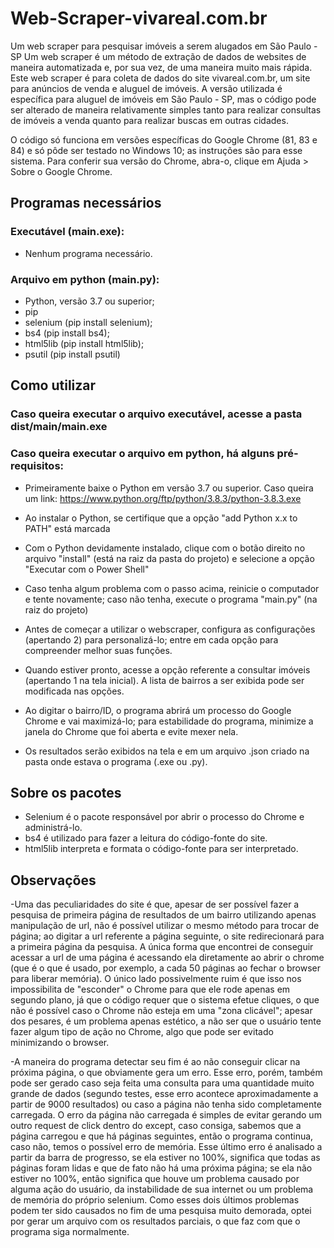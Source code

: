 # Web-Scraper-vivareal.com.br
Um web scraper para pesquisar imóveis a serem alugados em São Paulo - SP
Um web scraper é um método de extração de dados de websites de maneira automatizada e, por sua vez, de uma maneira muito mais rápida.
Este web scraper é para coleta de dados do site vivareal.com.br, um site para anúncios de venda e aluguel de imóveis. A versão utilizada é específica para aluguel de imóveis em São Paulo - SP, mas o código pode ser alterado de maneira relativamente simples tanto para realizar consultas de imóveis a venda quanto para realizar buscas em outras cidades.

O código só funciona em versões específicas do Google Chrome (81, 83 e 84) e só pôde ser testado no Windows 10; as instruções são para esse sistema. Para conferir sua versão do Chrome, abra-o, clique em Ajuda > Sobre o Google Chrome.


## Programas necessários
### Executável (main.exe):
- Nenhum programa necessário.

### Arquivo em python (main.py):
- Python, versão 3.7 ou superior;
- pip
- selenium (pip install selenium);
- bs4 (pip install bs4);
- html5lib (pip install html5lib);
- psutil (pip install psutil)


## Como utilizar
### Caso queira executar o arquivo executável, acesse a pasta dist/main/main.exe
### Caso queira executar o arquivo em python, há alguns pré-requisitos:
- Primeiramente baixe o Python em versão 3.7 ou superior. Caso queira um link: https://www.python.org/ftp/python/3.8.3/python-3.8.3.exe
- Ao instalar o Python, se certifique que a opção "add Python x.x to PATH" está marcada
- Com o Python devidamente instalado, clique com o botão direito no arquivo "install" (está na raiz da pasta do projeto) e selecione a opção "Executar com o Power Shell"
- Caso tenha algum problema com o passo acima, reinicie o computador e tente novamente; caso não tenha, execute o programa "main.py" (na raiz do projeto)

- Antes de começar a utilizar o webscraper, configura as configurações (apertando 2) para personalizá-lo; entre em cada opção para compreender melhor suas funções.
- Quando estiver pronto, acesse a opção referente a consultar imóveis (apertando 1 na tela inicial). A lista de bairros a ser exibida pode ser modificada nas opções.
- Ao digitar o bairro/ID, o programa abrirá um processo do Google Chrome e vai maximizá-lo; para estabilidade do programa, minimize a janela do Chrome que foi aberta e evite mexer nela.
- Os resultados serão exibidos na tela e em um arquivo .json criado na pasta onde estava o programa (.exe ou .py).


## Sobre os pacotes
- Selenium é o pacote responsável por abrir o processo do Chrome e administrá-lo.
- bs4 é utilizado para fazer a leitura do código-fonte do site.
- html5lib interpreta e formata o código-fonte para ser interpretado.

## Observações
-Uma das peculiaridades do site é que, apesar de ser possível fazer a pesquisa de primeira página de resultados de um bairro utilizando apenas manipulação de url, não é possível utilizar o mesmo método para trocar de página; ao digitar a url referente a página seguinte, o site redirecionará para a primeira página da pesquisa. A única forma que encontrei de conseguir acessar a url de uma página é acessando ela diretamente ao abrir o chrome (que é o que é usado, por exemplo, a cada 50 páginas ao fechar o browser para liberar memória). O único lado possivelmente ruim é que isso nos impossibilita de "esconder" o Chrome para que ele rode apenas em segundo plano, já que o código requer que o sistema efetue cliques, o que não é possível caso o Chrome não esteja em uma "zona clicável"; apesar dos pesares, é um problema apenas estético, a não ser que o usuário tente fazer algum tipo de ação no Chrome, algo que pode ser evitado minimizando o browser.
  
-A maneira do programa detectar seu fim é ao não conseguir clicar na próxima página, o que obviamente gera um erro. Esse erro, porém, também pode ser gerado caso seja feita uma consulta para uma quantidade muito grande de dados (segundo testes, esse erro acontece aproximadamente a partir de 9000 resultados) ou caso a página não tenha sido completamente carregada. O erro da página não carregada é simples de evitar gerando um outro request de click dentro do except, caso consiga, sabemos que a página carregou e que há páginas seguintes, então o programa continua, caso não, temos o possível erro de memória. Esse último erro é analisado a partir da barra de progresso, se ela estiver no 100%, significa que todas as páginas foram lidas e que de fato não há uma próxima página; se ela não estiver no 100%, então significa que houve um problema causado por alguma ação do usuário, da instabilidade de sua internet ou um problema de memória do próprio selenium. Como esses dois últimos problemas podem ter sido causados no fim de uma pesquisa muito demorada, optei por gerar um arquivo com os resultados parciais, o que faz com que o programa siga normalmente.

